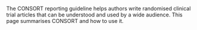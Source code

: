 The CONSORT reporting guideline helps authors write randomised clinical trial articles that can be understood and used by a wide audience. This page summarises CONSORT and how to use it.
